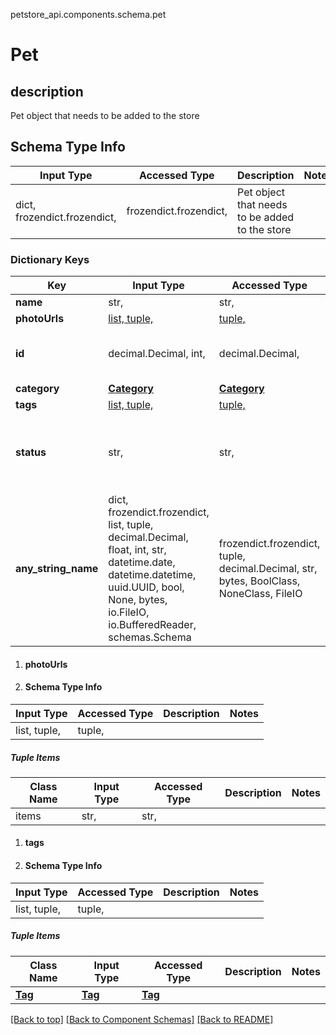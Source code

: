 <a name="top"></a>
petstore_api.components.schema.pet
# Pet

## description
Pet object that needs to be added to the store

## Schema Type Info
Input Type | Accessed Type | Description | Notes
------------ | ------------- | ------------- | -------------
dict, frozendict.frozendict,  | frozendict.frozendict,  | Pet object that needs to be added to the store |

### Dictionary Keys
Key | Input Type | Accessed Type | Description | Notes
------------ | ------------- | ------------- | ------------- | -------------
**name** | str,  | str,  |  |
**photoUrls** | [list, tuple, ](#photoUrls) | [tuple, ](#photoUrls) |  |
**id** | decimal.Decimal, int,  | decimal.Decimal,  |  | [optional] value must be a 64 bit integer
**category** | [**Category**](category.Category.md) | [**Category**](category.Category.md) |  | [optional]
**tags** | [list, tuple, ](#tags) | [tuple, ](#tags) |  | [optional]
**status** | str,  | str,  | pet status in the store | [optional] must be one of ["available", "pending", "sold", ]
**any_string_name** | dict, frozendict.frozendict, list, tuple, decimal.Decimal, float, int, str, datetime.date, datetime.datetime, uuid.UUID, bool, None, bytes, io.FileIO, io.BufferedReader, schemas.Schema | frozendict.frozendict, tuple, decimal.Decimal, str, bytes, BoolClass, NoneClass, FileIO | any string name can be used but the value must be the correct type | [optional]

1. #### photoUrls
1. #### Schema Type Info
Input Type | Accessed Type | Description | Notes
------------ | ------------- | ------------- | -------------
list, tuple,  | tuple,  |  |
##### Tuple Items
Class Name | Input Type | Accessed Type | Description | Notes
------------- | ------------- | ------------- | ------------- | -------------
items | str,  | str,  |  |


1. #### tags
1. #### Schema Type Info
Input Type | Accessed Type | Description | Notes
------------ | ------------- | ------------- | -------------
list, tuple,  | tuple,  |  |
##### Tuple Items
Class Name | Input Type | Accessed Type | Description | Notes
------------- | ------------- | ------------- | ------------- | -------------
[**Tag**](tag.Tag.md) | [**Tag**](tag.Tag.md) | [**Tag**](tag.Tag.md) |  |


[[Back to top]](#top) [[Back to Component Schemas]](../../../README.md#Component-Schemas) [[Back to README]](../../../README.md)
